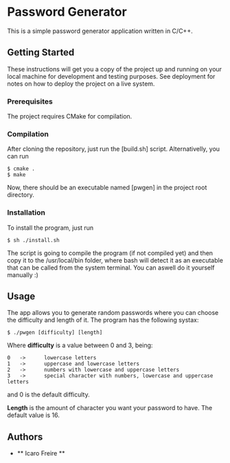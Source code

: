 # Password Generator

This is a simple password generator application written in C/C++.

## Getting Started

These instructions will get you a copy of the project up and running on your local machine for development and testing purposes. See deployment for notes on how to deploy the project on a live system.

### Prerequisites

The project requires CMake for compilation.

### Compilation

After cloning the repository, just run the [build.sh] script. Alternativelly, you can run

```
$ cmake .
$ make
```

Now, there should be an executable named [pwgen] in the project root directory.

### Installation

To install the program, just run

```
$ sh ./install.sh
```

The script is going to compile the program (if not compiled yet) and then copy it to the /usr/local/bin folder, where bash will detect it as an executable that can be called from the system terminal. You can aswell do it yourself manually :)

## Usage

The app allows you to generate random passwords where you can choose the difficulty and length of it. The program has the following systax:

```
$ ./pwgen [difficulty] [length]
```

Where <strong>difficulty</strong> is a value between 0 and 3, being:

```
0	->		lowercase letters
1	->		uppercase and lowercase letters
2	->		numbers with lowercase and uppercase letters
3	->		special character with numbers, lowercase and uppercase letters
```

and 0 is the default difficulty.

<strong>Length</strong> is the amount of character you want your password to have. The default value is 16.

## Authors

* ** Icaro Freire **
